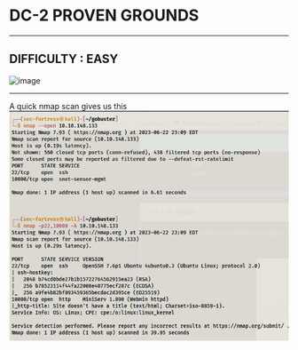 # DC-2 PROVEN GROUNDS
***
## DIFFICULTY : EASY
![image](https://github.com/sec-fortress/sec-fortress.github.io/assets/132317714/343788f7-9c7c-478a-b8b7-c6b81277fb2a)
***

A quick nmap scan gives us this
![image](../images/Pasted%20image%2020230622231249.png)
